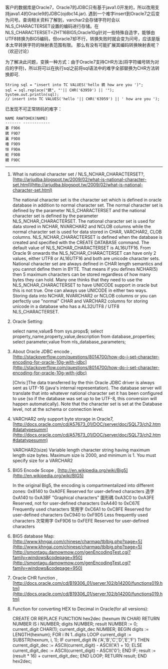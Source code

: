 <!---
markmeta_author: wongoo
markmeta_date: 2012-12-05 10:25:54
excerpt: Oracle7没有NLS_NCHAR_CHARACTERSET设置，只有NLS_CHARACTERSET设置。且Oracle7 varchar2只支持byte类型存储，没有char类型。Oracle7将字符转为NLS_CHARACTERSET编码的字符再存入varchar2字段，但特殊难字转换失败时就会变为问号。由于Oracle7支持CHR方法(将字符编号转为对应的字符)，所以将可以在执行sql之前将sql语法中的难字全部替换为CHR方法转换即可.
slug: oracle-jdbc-special-char-encode
markmeta_title: Oracle数据库JDBC难字编码问题
wordpress_id: 372
markmeta_categories: Experience
markmeta_tags: characterset,encode,oracle7
-->

客户的数据库是Oracle7，Oracle7的JDBC只有基于java1.0开发的，所以改用支持java1.4的Oracle9的JDBC(ojdbc14.jar).
遇到一个难字insert到Oracle7之后变为问号。查询相关资料了解到，varchar2会存储字符时会以NLS_CHARACTERSET设置的编码进行存储。在NLS_CHARACTERSET=ZHT16BIG5,Oracle10g针对一些特殊自造字，能够由UTF8转换为BIG5编码，但oracle7却不行，转换失败时就会变为问号，应该是版本太早转换字符的映射表范围有限。 那么有没有可能扩展其编码转换映射表呢？（欢迎讨论）

为了解决此问题，变换一种方式：由于Oracle7支持CHR方法(将字符编号转为对应的字符)，所以将可以在执行sql之前将sql语法中的难字全部替换为CHR方法转换即可.


    String sql = "insert into TC VALUES('hello 銹 how are you ')";
    sql = sql.replace("銹", "'|| CHR('63959') || '");
    System.out.println(sql); 
    // insert into TC VALUES('hello '|| CHR('63959') || ' how are you ');
    


已发现不可正常转码的难字：

    NAME RAWTOHEX(NAME)
    ------- ------------
    碁 F9D6
    銹 F9D7
    裏 F9D8
    墻 F9D9
    恒 F9DA
    粧 F9DB
    嫺 F9DC 




* * *



1. What is national character set / NLS_NCHAR_CHARACTERSET?,[http://arjudba.blogspot.tw/2009/02/what-is-national-character-set.html](http://arjudba.blogspot.tw/2009/02/what-is-national-character-set.html)

    The national character set is the character set which is defined in oracle database in addition to normal character set.
    The normal character set is defined by the parameter NLS_CHARACTERSET and the national character set is defined by the parameter NLS_NCHAR_CHARACTERSET.
    The national character set is used for data stored in NCHAR, NVARCHAR2 and NCLOB columns while the normal character set is used for data stored in CHAR, VARCHAR2, CLOB columns.
    NLS_NCHAR_CHARACTERSET is defined when the database is created and specified with the CREATE DATABASE command.
    The default value of NLS_NCHAR_CHARACTERSET is AL16UTF16.
    From Oracle 9i onwards the NLS_NCHAR_CHARACTERSET can have only 2 values, either UTF8 or AL16UTF16 and both are unicode character sets.
    National character set are always defined in CHAR length semantics and you cannot define them in BYTE. That means if you defines NCHAR(5) then 5 maximum characters can be stored regardless of how many bytes they can hold.
    Many one thinks that they need to use the NLS_NCHAR_CHARACTERSET to have UNICODE support in oracle but this is not true.
    One can always use UNICODE in either two ways. Storing data into NCHAR, NVARCHAR2 or NCLOB columns or you can perfectly use "normal" CHAR and VARCHAR2 columns for storing unicode in a database who has a AL32UTF8 / UTF8 NLS_CHARACTERSET.


2. Oracle Setting:

    select name,value$ from sys.props$;
    select property_name,property_value,description from database_properties;
    select parameter,value from nls_database_parameters;


3. About Oracle JDBC encode , [http://stackoverflow.com/questions/8014700/how-do-i-set-character-encoding-for-oracle-10g-with-jdbc](http://stackoverflow.com/questions/8014700/how-do-i-set-character-encoding-for-oracle-10g-with-jdbc)

    [Chris:]The data transferred by the thin Oracle JDBC driver is always sent as UTF-16 (java's internal representation).
    The database server will translate that into whatever national character set it has been configured
    to use (so if the database was set up to be UTF-8, this conversion will happen automatically).
    Note that the character set is set at the Database level, not at the schema or connection level.
    

4. VARCHAR2 only support byte storage in Oracle7,[http://docs.oracle.com/cd/A57673_01/DOC/server/doc/SQL73/ch2.htm#datatypesumm](http://docs.oracle.com/cd/A57673_01/DOC/server/doc/SQL73/ch2.htm#datatypesumm)

    VARCHAR2(size) Variable length character string having maximum length size bytes. Maximum size is 2000, and minimum is 1. You must specify size for a VARCHAR2


5. BIG5 Encode Scope , [http://en.wikipedia.org/wiki/Big5](http://en.wikipedia.org/wiki/BIG5)

    In the original Big5, the encoding is compartmentalized into different zones:
    0x8140 to 0xA0FE Reserved for user-defined characters 造字
    0xA140 to 0xA3BF "Graphical characters" 圖形碼
    0xA3C0 to 0xA3FE Reserved, not for user-defined characters
    0xA440 to 0xC67E Frequently used characters 常用字
    0xC6A1 to 0xC8FE Reserved for user-defined characters
    0xC940 to 0xF9D5 Less frequently used characters 次常用字
    0xF9D6 to 0xFEFE Reserved for user-defined characters


6. BIG5 database Map:
[http://www.khngai.com/chinese/charmap/tblbig.php?page=5](http://www.khngai.com/chinese/charmap/tblbig.php?page=5)
[http://smontagu.damowmow.com/genEncodingTest.cgi?family=windows&codepage=950](http://smontagu.damowmow.com/genEncodingTest.cgi?family=windows&codepage=950)

7. Oracle CHR function , [http://docs.oracle.com/cd/B19306_01/server.102/b14200/functions019.htm](http://docs.oracle.com/cd/B19306_01/server.102/b14200/functions019.htm)

8. Function for converting HEX to Decimal in Oracle(for all versions):

    CREATE OR REPLACE FUNCTION hex2dec (hexnum IN CHAR) RETURN NUMBER IS
        i NUMBER;
        digits NUMBER;
        result NUMBER := 0;
        current_digit CHAR(1);
        current_digit_dec NUMBER;
    BEGIN
        digits := LENGTH(hexnum);
        FOR i IN 1..digits LOOP
            current_digit := SUBSTR(hexnum, i, 1);
            IF current_digit IN ('A','B','C','D','E','F') THEN
                current_digit_dec := ASCII(current_digit) - ASCII('A') + 10;
            ELSE
                current_digit_dec := ASCII(current_digit) - ASCII('0');
            END IF;
            result := (result * 16) + current_digit_dec;
        END LOOP;
        RETURN result;
    END hex2dec;

